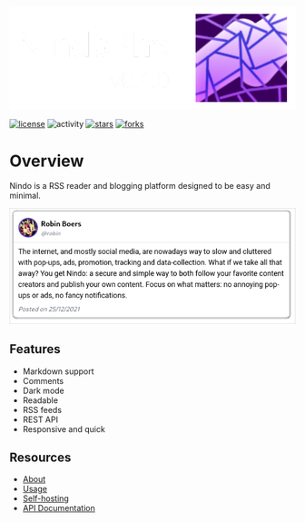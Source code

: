 ![banner](https://raw.githubusercontent.com/RobinBoers/nindo-phx/master/priv/static/images/banner.png)

[![license](https://img.shields.io/github/license/RobinBoers/nindo-phx)](LICENSE) ![activity](https://img.shields.io/github/commit-activity/w/RobinBoers/nindo-phx) [![stars](https://img.shields.io/github/stars/RobinBoers/nindo-phx)](https://github.com/RobinBoers/nindo-phx/stargazers) [![forks](https://img.shields.io/github/forks/RobinBoers/nindo-phx)](https://github.com/RobinBoers/nindo-phx/fork)

# Overview

Nindo is a RSS reader and blogging platform designed to be easy and minimal.

![intro](https://raw.githubusercontent.com/RobinBoers/nindo-phx/master/priv/static/images/post.png)

## Features

- Markdown support
- Comments
- Dark mode
- Readable
- RSS feeds
- REST API
- Responsive and quick

## Resources

- [About](https://docs.geheimesite.nl/nindo-phx/about.html)
- [Usage](https://docs.geheimesite.nl/nindo-phx/content.html)
- [Self-hosting](https://docs.geheimesite.nl/nindo-phx/getting-started.html)
- [API Documentation](https://docs.geheimesite.nl/nindo-phx/rest-api.html)
